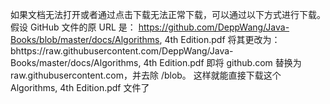 如果文档无法打开或者通过点击下载无法正常下载，可以通过以下方式进行下载。
假设 GitHub 文件的原 URL 是：
https://github.com/DeppWang/Java-Books/blob/master/docs/Algorithms, 4th Edition.pdf
将其更改为：
bhttps://raw.githubusercontent.com/DeppWang/Java-Books/master/docs/Algorithms, 4th Edition.pdf
即将 github.com 替换为 raw.githubusercontent.com，并去除 /blob。
这样就能直接下载这个 Algorithms, 4th Edition.pdf 文件了
